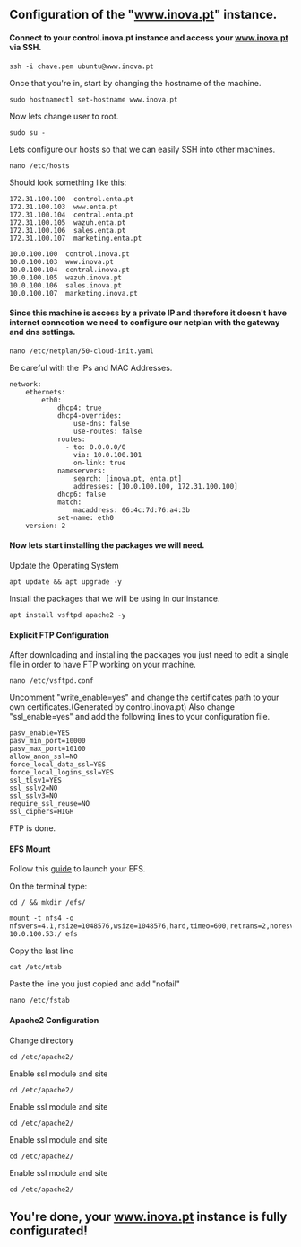 ## Configuration of the "www.inova.pt" instance.

#### Connect to your control.inova.pt instance and access your www.inova.pt via SSH.

```
ssh -i chave.pem ubuntu@www.inova.pt
```
Once that you're in, start by changing the hostname of the machine.

```
sudo hostnamectl set-hostname www.inova.pt
```

Now lets change user to root.
```
sudo su -
```

Lets configure our hosts so that we can easily SSH into other machines.
```
nano /etc/hosts
```
Should look something like this: 
```
172.31.100.100  control.enta.pt
172.31.100.103  www.enta.pt
172.31.100.104  central.enta.pt
172.31.100.105  wazuh.enta.pt
172.31.100.106  sales.enta.pt
172.31.100.107  marketing.enta.pt

10.0.100.100  control.inova.pt
10.0.100.103  www.inova.pt
10.0.100.104  central.inova.pt
10.0.100.105  wazuh.inova.pt
10.0.100.106  sales.inova.pt
10.0.100.107  marketing.inova.pt
```
#### Since this machine is access by a private IP and therefore it doesn't have internet connection we need to configure our netplan with the gateway and dns settings.
```
nano /etc/netplan/50-cloud-init.yaml
```
Be careful with the IPs and MAC Addresses.
```
network:
    ethernets:
        eth0:
            dhcp4: true
            dhcp4-overrides:
                use-dns: false
                use-routes: false
            routes:
              - to: 0.0.0.0/0
                via: 10.0.100.101
                on-link: true
            nameservers:
                search: [inova.pt, enta.pt]
                addresses: [10.0.100.100, 172.31.100.100]
            dhcp6: false
            match:
                macaddress: 06:4c:7d:76:a4:3b
            set-name: eth0
    version: 2
```
#### Now lets start installing the packages we will need.
Update the Operating System
```
apt update && apt upgrade -y
```
Install the packages that we will be using in our instance.
```
apt install vsftpd apache2 -y
```
#### Explicit FTP Configuration
After downloading and installing the packages you just need to edit a single file in order to have FTP working on your machine.
```
nano /etc/vsftpd.conf
```
Uncomment "write_enable=yes" and change the certificates path to your own certificates.(Generated by control.inova.pt)
Also change "ssl_enable=yes" and add the following lines to your configuration file.
```
pasv_enable=YES
pasv_min_port=10000
pasv_max_port=10100
allow_anon_ssl=NO
force_local_data_ssl=YES
force_local_logins_ssl=YES
ssl_tlsv1=YES
ssl_sslv2=NO
ssl_sslv3=NO
require_ssl_reuse=NO
ssl_ciphers=HIGH
```
FTP is done.

#### EFS Mount
Follow this [guide](https://github.com/rodrigopires01/AWS-Cloud/blob/main/Project/EFS/EFS%20West%20Region.md) to launch your EFS.

On the terminal type:
```
cd / && mkdir /efs/
```
```
mount -t nfs4 -o nfsvers=4.1,rsize=1048576,wsize=1048576,hard,timeo=600,retrans=2,noresvport 10.0.100.53:/ efs
```
Copy the last line
```
cat /etc/mtab
```
Paste the line you just copied and add "nofail"
```
nano /etc/fstab
```
#### Apache2 Configuration
Change directory
```
cd /etc/apache2/
```
Enable ssl module and site
```
cd /etc/apache2/
```
Enable ssl module and site
```
cd /etc/apache2/
```
Enable ssl module and site
```
cd /etc/apache2/
```
Enable ssl module and site
```
cd /etc/apache2/
```
















## You're done, your www.inova.pt instance is fully configurated!
